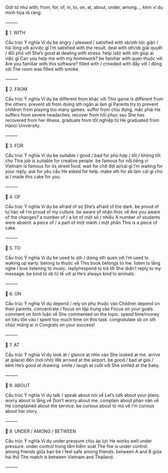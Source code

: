 Giới từ như with, from, for, of, in, to, on, at, about, under, among…, kèm ví dụ minh họa rõ ràng:

⸻

📌 1. WITH

Cấu trúc	Ý nghĩa	Ví dụ
be angry / pleased / satisfied with sb/sth	tức giận / hài lòng với ai/việc gì	I’m satisfied with the result.
deal with sth/sb	giải quyết / đối phó với	She’s good at dealing with stress.
help (sb) with sth	giúp ai việc gì	Can you help me with my homework?
be familiar with	quen thuộc với	Are you familiar with this software?
filled with / crowded with	đầy với / đông với	The room was filled with smoke.


⸻

📌 2. FROM

Cấu trúc	Ý nghĩa	Ví dụ
be different from	khác với	This game is different from the others.
prevent sb from doing sth	ngăn ai làm gì	Parents try to prevent children from playing too many games.
suffer from	chịu đựng, mắc phải	He suffers from severe headaches.
recover from	hồi phục sau	She has recovered from her illness.
graduate from	tốt nghiệp từ	He graduated from Hanoi University.


⸻

📌 3. FOR

Cấu trúc	Ý nghĩa	Ví dụ
be suitable / good / bad for	phù hợp / tốt / không tốt cho	This job is suitable for creative people.
be famous for	nổi tiếng vì	Vietnam is famous for its street food.
wait for	chờ đợi ai/cái gì	I’m waiting for your reply.
ask for	yêu cầu	He asked for help.
make sth for sb	làm cái gì cho ai	I made this cake for you.


⸻

📌 4. OF

Cấu trúc	Ý nghĩa	Ví dụ
be afraid of	sợ	She’s afraid of the dark.
be proud of	tự hào về	I’m proud of my culture.
be aware of	nhận thức về	Are you aware of the changes?
a number of / a lot of	một số / nhiều	A number of students were absent.
a piece of / a part of	một mảnh / một phần	This is a piece of cake.


⸻

📌 5. TO

Cấu trúc	Ý nghĩa	Ví dụ
be used to sth / doing sth	quen với	I’m used to waking up early.
belong to	thuộc về	This book belongs to me.
listen to	lắng nghe	I love listening to music.
reply/respond to	trả lời	She didn’t reply to my message.
be kind to sb	tử tế với ai	He’s always kind to animals.


⸻

📌 6. ON

Cấu trúc	Ý nghĩa	Ví dụ
depend / rely on	phụ thuộc vào	Children depend on their parents.
concentrate / focus on	tập trung vào	Focus on your goals.
comment on	bình luận về	She commented on the topic.
spend time/money on	tiêu tốn vào	I spent too much time on this task.
congratulate sb on sth	chúc mừng ai vì	Congrats on your success!


⸻

📌 7. AT

Cấu trúc	Ý nghĩa	Ví dụ
look at / glance at	nhìn vào	She looked at me.
arrive at (place)	đến (nơi nhỏ)	We arrived at the airport.
be good / bad at	giỏi / kém	He’s good at drawing.
smile / laugh at	cười với	She smiled at the baby.


⸻

📌 8. ABOUT

Cấu trúc	Ý nghĩa	Ví dụ
talk / speak about	nói về	Let’s talk about your plans.
worry about	lo lắng về	Don’t worry about me.
complain about	phàn nàn về	He complained about the service.
be curious about	tò mò về	I’m curious about her story.


⸻

📌 9. UNDER / AMONG / BETWEEN

Cấu trúc	Ý nghĩa	Ví dụ
under pressure	chịu áp lực	He works well under pressure.
under control	trong tầm kiểm soát	The fire is under control.
among friends	giữa bạn bè	I feel safe among friends.
between A and B	giữa hai thứ	The match is between Vietnam and Thailand.


⸻
